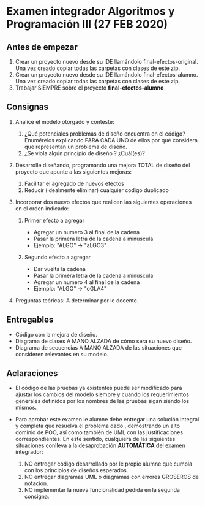 # Examen integrador Algoritmos y Programación III (27 FEB 2020)

## Antes de empezar

1. Crear un proyecto nuevo desde su IDE llamándolo final-efectos-original. Una vez creado copiar todas las carpetas con
 clases de este zip.
2. Crear un proyecto nuevo desde su IDE llamándolo final-efectos-alumno. Una vez creado copiar todas las carpetas con
 clases de este zip.
3.  Trabajar SIEMPRE sobre el proyecto **final-efectos-alumno**

## Consignas

1. Analice el modelo otorgado y conteste:

	1. ¿Qué potenciales problemas de diseño encuentra en el código? Enumérelos explicando PARA CADA UNO de ellos por qué
	 considera que representan un problema de diseño.
	2. ¿Se viola algún principio de diseño ? ¿Cuál(es)? 

2. Desarrolle diseñando, programando una mejora TOTAL de diseño del proyecto que apunte a
 las siguientes mejoras:
 
    1. Facilitar el agregado de nuevos efectos
    2. Reducir (idealmente eliminar) cualquier codigo duplicado
    
3. Incorporar dos nuevo efectos que realicen las siguientes operaciones en el orden indicado:

    1. Primer efecto a agregar
        - Agregar un numero 3 al final de la cadena
        - Pasar la primera letra de la cadena a minuscula
        - Ejemplo: "ALGO" -> "aLGO3"

    2. Segundo efecto a agregar
        - Dar vuelta la cadena
        - Pasar la primera letra de la cadena a minuscula
        - Agregar un numero 4 al final de la cadena
        - Ejemplo: "ALGO" -> "oGLA4"
			
3. Preguntas teóricas: A determinar por le docente.

## Entregables
		
- Código con la mejora de diseño.
- Diagrama de clases A MANO ALZADA de cómo será su nuevo diseño.
- Diagrama de secuencias A MANO ALZADA de las situaciones que consideren relevantes en su modelo.

## Aclaraciones

- El código de las pruebas ya existentes puede ser modificado para ajustar los cambios del modelo siempre y cuando los
requerimientos generales definidos por los nombres de las pruebas sigan siendo los mismos.

- Para aprobar este examen le alumne debe entregar una solución integral y completa que resuelva el problema dado
,  demostrando un alto dominio de POO, así como también de UML con las justificaciones correspondientes.
En este sentido, cualquiera de las siguientes situaciones conlleva a la desaprobación **AUTOMÁTICA** del examen
 integrador:
	1. NO entregar código desarrollado por le propie alumne que cumpla con los principios de diseños esperados.
	2. NO entregar diagramas UML o diagramas con errores GROSEROS de notación.
	3. NO implementar la nueva funcionalidad pedida en la segunda consigna.

	
